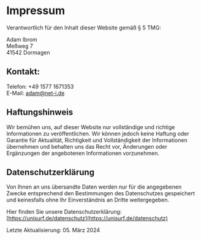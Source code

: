 # Impressum

Verantwortlich für den Inhalt dieser Website gemäß § 5 TMG:

Adam Ibrom  
Meßweg 7  
41542 Dormagen

## Kontakt:

Telefon: +49 1577 1671353  
E-Mail: [adam@net-i.de](mailto:adam@net-i.de)

## Haftungshinweis

Wir bemühen uns, auf dieser Website nur vollständige und richtige Informationen zu veröffentlichen. Wir können jedoch keine Haftung oder Garantie für Aktualität, Richtigkeit und Vollständigkeit der Informationen übernehmen und behalten uns das Recht vor, Änderungen oder Ergänzungen der angebotenen Informationen vorzunehmen.

## Datenschutzerklärung

Von Ihnen an uns übersandte Daten werden nur für die angegebenen Zwecke entsprechend den Bestimmungen des Datenschutzes gespeichert und keinesfalls ohne Ihr Einverständnis an Dritte weitergegeben.

Hier finden Sie unsere Datenschutzerklärung: [https://unisurf.de/datenschutz](https://unisurf.de/datenschutz)

Letzte Aktualisierung: 05. März 2024
